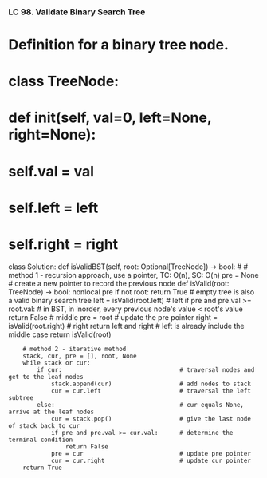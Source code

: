 ### LC 98. Validate Binary Search Tree
# Definition for a binary tree node.
# class TreeNode:
#     def __init__(self, val=0, left=None, right=None):
#         self.val = val
#         self.left = left
#         self.right = right
class Solution:
    def isValidBST(self, root: Optional[TreeNode]) -> bool:
        # # method 1 - recursion approach, use a pointer, TC: O(n), SC: O(n)
        pre = None                                  # create a new pointer to record the previous node
        def isValid(root: TreeNode) -> bool:
            nonlocal pre
            if not root: return True                # empty tree is also a valid binary search tree
            left = isValid(root.left)               # left
            if pre and pre.val >= root.val:         # in BST, in inorder, every previous node's value < root's value
                return False                        # middle
            pre = root                              # update the pre pointer
            right = isValid(root.right)             # right
            return left and right                   # left is already include the middle case
        return isValid(root)

        # method 2 - iterative method
        stack, cur, pre = [], root, None            
        while stack or cur:
            if cur:                                 # traversal nodes and get to the leaf nodes
                stack.append(cur)                   # add nodes to stack
                cur = cur.left                      # traversal the left subtree
            else:                                   # cur equals None, arrive at the leaf nodes
                cur = stack.pop()                   # give the last node of stack back to cur
                if pre and pre.val >= cur.val:      # determine the terminal condition
                    return False
                pre = cur                           # update pre pointer
                cur = cur.right                     # update cur pointer
        return True